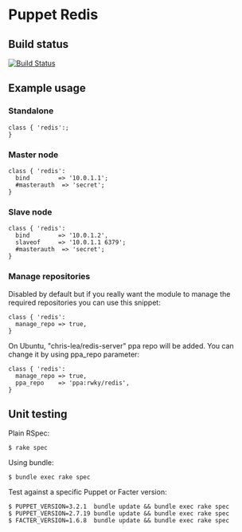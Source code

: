 # Puppet Redis

## Build status

[![Build Status](https://travis-ci.org/arioch/puppet-redis.png?branch=master)](https://travis-ci.org/arioch/puppet-redis)

## Example usage

### Standalone

    class { 'redis':;
    }

### Master node

    class { 'redis':
      bind        => '10.0.1.1';
      #masterauth  => 'secret';
    }

### Slave node

    class { 'redis':
      bind        => '10.0.1.2',
      slaveof     => '10.0.1.1 6379';
      #masterauth  => 'secret';
    }

### Manage repositories

Disabled by default but if you really want the module to manage the required
repositories you can use this snippet:

    class { 'redis':
      manage_repo => true,
    }

On Ubuntu, "chris-lea/redis-server" ppa repo will be added. You can change it by using ppa_repo parameter: 

    class { 'redis':
      manage_repo => true,
      ppa_repo    => 'ppa:rwky/redis',
    }

## Unit testing

Plain RSpec:

    $ rake spec

Using bundle:

    $ bundle exec rake spec

Test against a specific Puppet or Facter version:

    $ PUPPET_VERSION=3.2.1  bundle update && bundle exec rake spec
    $ PUPPET_VERSION=2.7.19 bundle update && bundle exec rake spec
    $ FACTER_VERSION=1.6.8  bundle update && bundle exec rake spec

